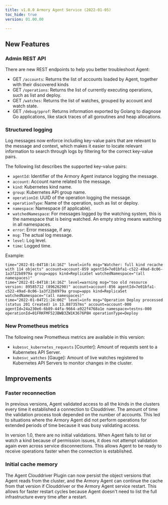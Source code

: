 ```yaml
---
title: v1.0.0 Armory Agent Service (2022-01-05)
toc_hide: true
version: 01.00.00

---
```


## New Features

### Admin REST API

There are new REST endpoints to help you better troubleshoot Agent:

* GET `/accounts`: Returns the list of accounts loaded by Agent, together with their discovered kinds
* GET `/operations`: Returns the list of currently executing operations, such as list and deploy.
* GET `/watches`: Returns the list of watches, grouped by account and watch state.
* GET `/debug/pprof`: Returns information exported by Golang to diagnose Go applications, like stack traces of all goroutines and heap allocations.

### Structured logging

Log messages now enforce including key-value pairs that are relevant to the message and context, which makes it easier to locate relevant information to search through logs by filtering for the correct key-value pairs.

The following list describes the supported key-value pairs:

* `agentId`: Identifier of the Armory Agent instance logging the message.
* `account`: Account name related to the message.
* `kind`: Kubernetes kind name.
* `group`: Kubernetes API group name.
* `operationId`: UUID of the operation logging the message.
* `operationType`: Name of the operation, such as list or deploy.
* `namespace`: Namespace (if applicable).
* `watchedNamespace`: For messages logged by the watching system, this is the namespace that is being watched. An empty string means watching in all namespaces.
* `error`: Error message, if any.
* `msg`: The actual log message.
* `level`: Log level.
* `time`: Logged time.

Example:
```
time="2022-01-04T18:14:16Z" level=info msg="Watcher: full kind recache with 114 objects" account=account-859 agentId=7e01bfa1-c522-49ad-8c06-1a3f22b8979a group=apps kind=ReplicaSet watchedNamespace="(all namespaces)"
time="2022-01-04T18:14:16Z" level=warning msg="too old resource version: 89585712 (89626290)" account=account-856 agentId=7e01bfa1-c522-49ad-8c06-1a3f22b8979a group=apps kind=ReplicaSet watchedNamespace="(all namespaces)"
time="2022-01-04T21:24:00Z" level=info msg="Operation Deploy processed (status 201 Created) in 13.887357ms" account=account-000 agentId=24a230e6-6b89-44fa-9664-a922f4768a1e namespace=testns-000 operationId=01FRKFMF52JBWB3ZW1K3676P8H operationType=Deploy
```


### New Prometheus metrics

The following new Prometheus metrics are available in this version:

* `kubesvc_kubernetes_requests`  [Counter]: Amount of requests sent to a Kubernetes API Server.
* `kubesvc_watches`  [Gauge]: Amount of live watches registered to Kubernetes API Servers to monitor changes in the cluster.

## Improvements

### Faster reconnection

In previous versions, Agent validated access to all the kinds in the clusters every time it established a connection to Clouddriver. The amount of time the validation process took depended on the number of accounts. This led to situations where the Armory Agent did not perform operations for extended periods of time because it was busy validating access.

In version 1.0, there are no initial validations. When Agent fails to list or watch a kind because of permission issues, it does not attempt validation again even across service disconnections. This allows Agent to be ready to receive operations faster when the connection is established.

### Initial cache memory

The Agent Clouddriver Plugin can now persist the object versions that Agent reads from the cluster, and the Armory Agent can continue the cache from that version if Clouddriver or the Armory Agent service restart. This allows for faster restart cycles because Agent doesn't need to list the full infrastructure every time after a restart.